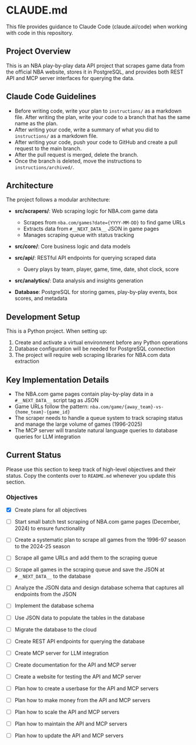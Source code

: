 # CLAUDE.md

This file provides guidance to Claude Code (claude.ai/code) when working with code in this repository.

## Project Overview

This is an NBA play-by-play data API project that scrapes game data from the official NBA website, stores it in PostgreSQL, and provides both REST API and MCP server interfaces for querying the data.

## Claude Code Guidelines
- Before writing code, write your plan to `instructions/` as a markdown file. After writing the plan, write your code to a branch that has the same name as the plan.
- After writing your code, write a summary of what you did to `instructions/` as a markdown file.
- After writing your code, push your code to GitHub and create a pull request to the main branch.
- After the pull request is merged, delete the branch.
- Once the branch is deleted, move the instructions to `instructions/archived/`.

## Architecture

The project follows a modular architecture:

- **src/scrapers/**: Web scraping logic for NBA.com game data
  - Scrapes from `nba.com/games?date={YYYY-MM-DD}` to find game URLs
  - Extracts data from `#__NEXT_DATA__` JSON in game pages
  - Manages scraping queue with status tracking

- **src/core/**: Core business logic and data models

- **src/api/**: RESTful API endpoints for querying scraped data
  - Query plays by team, player, game, time, date, shot clock, score

- **src/analytics/**: Data analysis and insights generation

- **Database**: PostgreSQL for storing games, play-by-play events, box scores, and metadata

## Development Setup

This is a Python project. When setting up:

1. Create and activate a virtual environment before any Python operations
2. Database configuration will be needed for PostgreSQL connection
3. The project will require web scraping libraries for NBA.com data extraction

## Key Implementation Details

- The NBA.com game pages contain play-by-play data in a `#__NEXT_DATA__` script tag as JSON
- Game URLs follow the pattern: `nba.com/game/{away_team}-vs-{home_team}-{game_id}`
- The scraper needs to handle a queue system to track scraping status and manage the large volume of games (1996-2025)
- The MCP server will translate natural language queries to database queries for LLM integration

## Current Status
Please use this section to keep track of high-level objectives and their status. Copy the contents over to `README.md` whenever you update this section.

### Objectives
- [x] Create plans for all objectives
- [ ] Start small batch test scraping of NBA.com game pages (December, 2024) to ensure functionality
- [ ] Create a systematic plan to scrape all games from the 1996-97 season to the 2024-25 season
- [ ] Scrape all game URLs and add them to the scraping queue
- [ ] Scrape all games in the scraping queue and save the JSON at `#__NEXT_DATA__` to the database
- [ ] Analyze the JSON data and design database schema that captures all endpoints from the JSON
- [ ] Implement the database schema
- [ ] Use JSON data to populate the tables in the database
- [ ] Migrate the database to the cloud
- [ ] Create REST API endpoints for querying the database
- [ ] Create MCP server for LLM integration
- [ ] Create documentation for the API and MCP server
- [ ] Create a website for testing the API and MCP server
- [ ] Plan how to create a userbase for the API and MCP servers
- [ ] Plan how to make money from the API and MCP servers
- [ ] Plan how to scale the API and MCP servers
- [ ] Plan how to maintain the API and MCP servers
- [ ] Plan how to update the API and MCP servers

